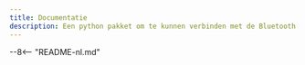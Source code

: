 ```yaml
---
title: Documentatie
description: Een python pakket om te kunnen verbinden met de Bluetooth LE GATT services van een BBC micro:bit. Gebruik je micro:bit als een draadloze game controller!
---
```


--8<-- "README-nl.md"